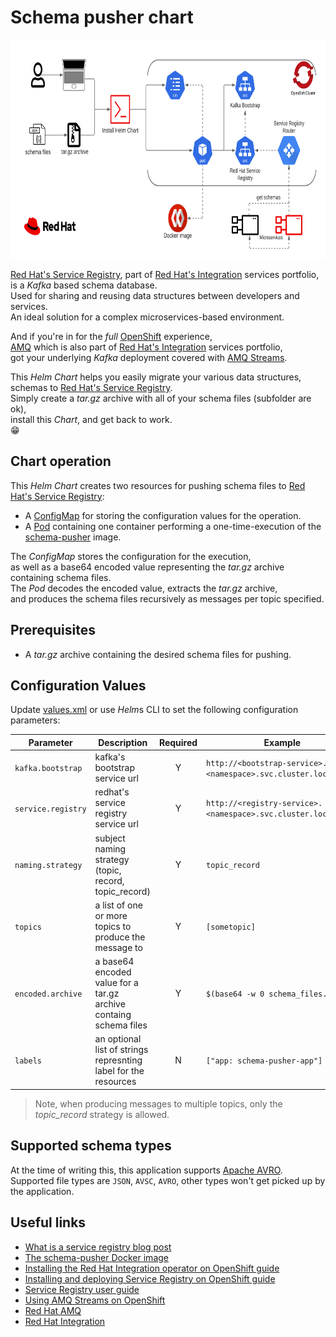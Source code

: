 # Schema pusher chart

<!-- markdownlint-disable -->
<a href="https://www.redhat.com/en">
    <img src="https://raw.githubusercontent.com/RHEcosystemAppEng/fsi-common-helm/main/schema-pusher/images/schema_pusher_helm_chart_flow.png" width="800" height="350" alt="">
</a>
<!-- markdownlint-restore -->

[Red Hat's Service Registry][10], part of [Red Hat's Integration][11] services portfolio,</br>
is a *Kafka* based schema database.</br>
Used for sharing and reusing data structures between developers and services.</br>
An ideal solution for a complex microservices-based environment.</br>

And if you're in for the *full* [OpenShift][12] experience,</br>
[AMQ][13] which is also part of [Red Hat's Integration][11] services portfolio,</br>
got your underlying *Kafka* deployment covered with [AMQ Streams][14].

This *Helm Chart* helps you easily migrate your various data structures, schemas to [Red Hat's Service Registry][10].</br>
Simply create a *tar.gz* archive with all of your schema files (subfolder are ok),</br>
install this *Chart*, and get back to work.</br>
:grin:

## Chart operation

This *Helm Chart* creates two resources for pushing schema files to [Red Hat's Service Registry][10]:

- A [ConfigMap](templates/configmap.yaml) for storing the configuration values for the operation.
- A [Pod](templates/pod.yaml) containing one container performing a one-time-execution of the [schema-pusher][15] image.

The *ConfigMap* stores the configuration for the execution,</br>
as well as a base64 encoded value representing the *tar.gz* archive containing schema files.</br>
The *Pod* decodes the encoded value, extracts the *tar.gz* archive,</br>
and produces the schema files recursively as messages per topic specified.

## Prerequisites

- A *tar.gz* archive containing the desired schema files for pushing.

## Configuration Values

Update [values.xml](values.xml) or use *Helm*s CLI to set the following configuration parameters:

| Parameter          | Description                                                       | Required | Example                                                         |
| ------------------ | ----------------------------------------------------------------- | :------: | --------------------------------------------------------------- |
| `kafka.bootstrap`  | kafka's bootstrap service url                                     | Y        | `http://<bootstrap-service>.<namespace>.svc.cluster.local:9092` |
| `service.registry` | redhat's service registry service url                             | Y        | `http://<registry-service>.<namespace>.svc.cluster.local:9092`  |
| `naming.strategy`  | subject naming strategy (topic, record, topic_record)             | Y        | `topic_record`                                                  |
| `topics`           | a list of one or more topics to produce the message to            | Y        | `[sometopic]`                                                   |
| `encoded.archive`  | a base64 encoded value for a tar.gz archive containg schema files | Y        | `$(base64 -w 0 schema_files.tar.gz)`                            |
| `labels`           | an optional list of strings represnting label for the resources   | N        | `["app: schema-pusher-app"]`                                    |

> Note, when producing messages to multiple topics, only the *topic_record* strategy is allowed.

## Supported schema types

At the time of writing this, this application supports [Apache AVRO][16].</br>
Supported file types are `JSON`, `AVSC`, `AVRO`, other types won't get picked up by the application.

## Useful links

- [What is a service registry blog post][23]
- [The schema-pusher Docker image][15]
- [Installing the Red Hat Integration operator on OpenShift guide][17]
- [Installing and deploying Service Registry on OpenShift guide][18]
- [Service Registry user guide][19]
- [Using AMQ Streams on OpenShift][20]
- [Red Hat AMQ][21]
- [Red Hat Integration][22]

<!-- links -->
[10]: https://www.redhat.com/en/technologies/cloud-computing/openshift/openshift-service-registry
[11]: https://www.redhat.com/en/products/integration
[12]: https://www.redhat.com/en/technologies/cloud-computing/openshift
[13]: https://www.redhat.com/en/technologies/jboss-middleware/amq
[14]: https://www.redhat.com/en/resources/amq-streams-datasheet
[15]: https://quay.io/repository/ecosystem-appeng/schema-pusher
[16]: https://avro.apache.org/
[17]: https://access.redhat.com/documentation/en-us/red_hat_integration/2021.q3/html/installing_the_red_hat_integration_operator_on_openshift/index
[18]: https://access.redhat.com/documentation/en-us/red_hat_integration/2021.q3/html/installing_and_deploying_service_registry_on_openshift/index
[19]: https://access.redhat.com/documentation/en-us/red_hat_integration/2021.q3/html/service_registry_user_guide/index
[20]: https://access.redhat.com/documentation/en-us/red_hat_amq/2021.q3/html/using_amq_streams_on_openshift/index
[21]: https://access.redhat.com/products/red-hat-amq/
[22]: https://access.redhat.com/products/red-hat-integration
[23]: https://www.redhat.com/en/topics/integration/what-is-a-service-registry
